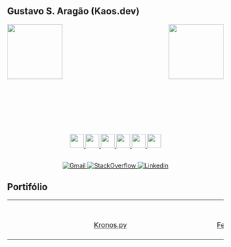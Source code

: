 ## Gustavo S. Aragão (Kaos.dev)

<div align="center" style="display: block; width: 100%;height: 128px;">
    <a href="https://github.com/devKaos117" target="_blank">
        <img align="left" height="128px" src="https://github-readme-stats-xi-jet-86.vercel.app/api?username=devKaos117&count_private=true&show_icons=true&theme=radical&hide_title=true&hide_border=true">
        <img align="right" height="128px" src="https://github-readme-stats-xi-jet-86.vercel.app/api/top-langs/?username=devKaos117&layout=compact&&count_private=true&show_icons=true&theme=radical&hide_border=true">
    </a>
</div>

<br><br><br><br><br>

##

<div align="center" style="display: block; width: 100%;">
    <a href="https://archlinux.org/" target="_blank">
        <img  width="32" height="32" src="https://cdn.jsdelivr.net/gh/devicons/devicon@latest/icons/archlinux/archlinux-original.svg" />
    </a>
    <a href="https://code.visualstudio.com/" target="_blank">
        <img width="32" height="32" src="https://cdn.jsdelivr.net/gh/devicons/devicon@latest/icons/vscode/vscode-original.svg" />
    </a>
    <a href="https://gcc.gnu.org/" target="_blank">
        <img width="32" height="32" src="https://cdn.jsdelivr.net/gh/devicons/devicon@latest/icons/c/c-original.svg" />
    </a>
    <a href="https://gcc.gnu.org/" target="_blank">
        <img width="32" height="32" src="https://cdn.jsdelivr.net/gh/devicons/devicon@latest/icons/cplusplus/cplusplus-original.svg" />
    </a>
    <a href="https://www.gnu.org/software/bash/" target="_blank">
        <img width="32" height="32" src="https://cdn.jsdelivr.net/gh/devicons/devicon@latest/icons/bash/bash-original.svg" />
    </a>
    <a href="https://www.python.org/" target="_blank">
        <img width="32" height="32" src="https://cdn.jsdelivr.net/gh/devicons/devicon@latest/icons/python/python-original.svg" />
    </a>
</div>

##

<div  align="center" style="display: block; width: 100%;">
    <a href="mailto:gustavo.s.aragao.2003@gmail.com" target="_blank">
        <img alt="Gmail" src="https://img.shields.io/badge/Gmail-D14836?style=for-the-badge&logo=gmail&logoColor=white">
    </a>
    <a href="https://stackoverflow.com/users/12509007/gustavo-s-arag%c3%a3o" target="_blank">
        <img alt="StackOverflow" src="https://img.shields.io/badge/Stack_Overflow-FE7A16?style=for-the-badge&logo=stack-overflow&logoColor=white">
    </a>
    <a href="https://www.linkedin.com/in/kaos/" target="_blank">
        <img alt="Linkedin" src="https://img.shields.io/badge/LinkedIn-0077B5?style=for-the-badge&logo=linkedin&logoColor=white">
    </a>
</div>

## Portifólio
<table style="width:100%;">
  <tr style="border: none;width:100%;"><td>&nbsp;&nbsp;&nbsp;&nbsp;&nbsp;&nbsp;&nbsp;&nbsp;&nbsp;&nbsp;&nbsp;&nbsp;&nbsp;&nbsp;&nbsp;&nbsp;&nbsp;&nbsp;&nbsp;&nbsp;&nbsp;&nbsp;&nbsp;&nbsp;&nbsp;&nbsp;&nbsp;&nbsp;&nbsp;&nbsp;&nbsp;&nbsp;&nbsp;&nbsp;&nbsp;&nbsp;&nbsp;&nbsp;&nbsp;&nbsp;&nbsp;&nbsp;&nbsp;&nbsp;&nbsp;&nbsp;&nbsp;&nbsp;&nbsp;&nbsp;&nbsp;&nbsp;&nbsp;&nbsp;&nbsp;&nbsp;&nbsp;&nbsp;&nbsp;&nbsp;&nbsp;&nbsp;&nbsp;&nbsp;&nbsp;&nbsp;&nbsp;&nbsp;&nbsp;&nbsp;&nbsp;&nbsp;&nbsp;&nbsp;&nbsp;&nbsp;&nbsp;&nbsp;&nbsp;&nbsp;&nbsp;&nbsp;&nbsp;&nbsp;&nbsp;&nbsp;&nbsp;&nbsp;&nbsp;&nbsp;&nbsp;&nbsp;&nbsp;&nbsp;&nbsp;&nbsp;&nbsp;&nbsp;&nbsp;&nbsp;&nbsp;&nbsp;&nbsp;&nbsp;&nbsp;&nbsp;&nbsp;&nbsp;</td></tr>  
  <tr style="border: none;width:100%;">
    <td align="center" style="width:33.33%;">
        <a href="https://github.com/devKaos117/Kronos.py" target="_blank">
            Kronos.py
        </a>
    </td>
    <td align="center" style="width:33.33%;">
        <a href="https://github.com/devKaos117/FetchCVE.py" target="_blank">
            FetchCVE.py
        </a>
    </td>
    <td align="center" style="width:33.33%;">
        <a href="https://github.com/devKaos117" target="_blank">
            placeholder for alignment
        </a>
    </td>
  </tr>
</table>
